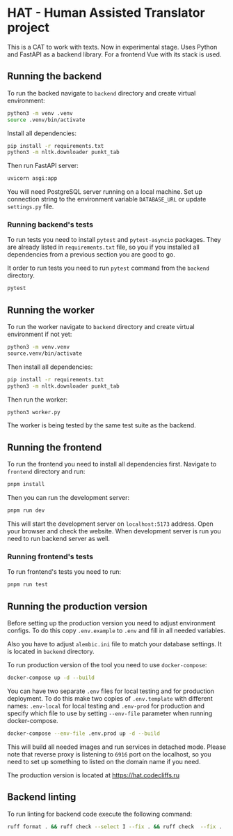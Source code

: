 # HAT - Human Assisted Translator project

This is a CAT to work with texts. Now in experimental stage. Uses Python and
FastAPI as a backend library. For a frontend Vue with its stack is used.

## Running the backend

To run the backed navigate to `backend` directory and create virtual
environment:

```bash
python3 -m venv .venv
source .venv/bin/activate
```

Install all dependencies:

```bash
pip install -r requirements.txt
python3 -m nltk.downloader punkt_tab
```

Then run FastAPI server:

```bash
uvicorn asgi:app
```

You will need PostgreSQL server running on a local machine. Set up connection
string to the environment variable `DATABASE_URL` or update `settings.py` file.

### Running backend's tests

To run tests you need to install `pytest` and `pytest-asyncio` packages. They
are already listed in `requirements.txt` file, so you if you installed all
dependencies from a previous section you are good to go.

It order to run tests you need to run `pytest` command from the `backend`
directory.

```bash
pytest
```

## Running the worker

To run the worker navigate to `backend` directory and create virtual environment
if not yet:

```bash
python3 -m venv.venv
source.venv/bin/activate
```

Then install all dependencies:

```bash
pip install -r requirements.txt
python3 -m nltk.downloader punkt_tab
```

Then run the worker:

```bash
python3 worker.py
```

The worker is being tested by the same test suite as the backend.

## Running the frontend

To run the frontend you need to install all dependencies first. Navigate to
`frontend` directory and run:

```bash
pnpm install
```

Then you can run the development server:

```bash
pnpm run dev
```

This will start the development server on `localhost:5173` address. Open your
browser and check the website. When development server is run you need to run
backend server as well.

### Running frontend's tests

To run frontend's tests you need to run:

```bash
pnpm run test
```

## Running the production version

Before setting up the production version you need to adjust environment configs.
To do this copy `.env.example` to `.env` and fill in all needed variables.

Also you have to adjust `alembic.ini` file to match your database settings. It
is located in `backend` directory.

To run production version of the tool you need to use `docker-compose`:

```bash
docker-compose up -d --build
```

You can have two separate `.env` files for local testing and for production
deployment. To do this make two copies of `.env.template` with different names:
`.env-local` for local testing and `.env-prod` for production and specify
which file to use by setting `--env-file` parameter when running docker-compose.

```bash
docker-compose --env-file .env.prod up -d --build
```

This will build all needed images and run services in detached mode. Please
note that reverse proxy is listening to `6916` port on the localhost, so you
need to set up something to listed on the domain name if you need.

The production version is located at https://hat.codecliffs.ru

## Backend linting

To run linting for backend code execute the following command:

```bash
ruff format . && ruff check --select I --fix . && ruff check  --fix .
```
